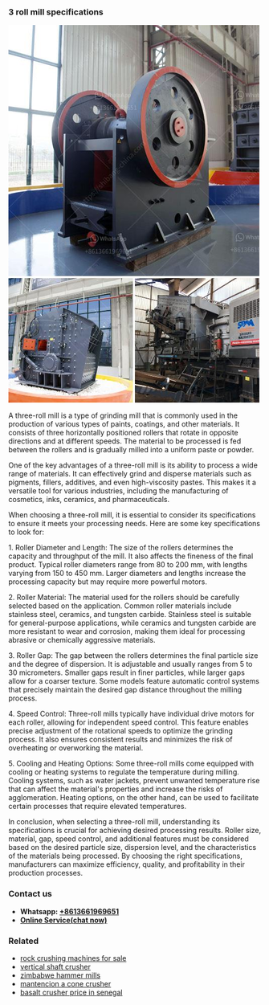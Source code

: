 <h3>3 roll mill specifications</h3><img src='1708499155.jpg' alt=''><p>A three-roll mill is a type of grinding mill that is commonly used in the production of various types of paints, coatings, and other materials. It consists of three horizontally positioned rollers that rotate in opposite directions and at different speeds. The material to be processed is fed between the rollers and is gradually milled into a uniform paste or powder.</p><p>One of the key advantages of a three-roll mill is its ability to process a wide range of materials. It can effectively grind and disperse materials such as pigments, fillers, additives, and even high-viscosity pastes. This makes it a versatile tool for various industries, including the manufacturing of cosmetics, inks, ceramics, and pharmaceuticals.</p><p>When choosing a three-roll mill, it is essential to consider its specifications to ensure it meets your processing needs. Here are some key specifications to look for:</p><p>1. Roller Diameter and Length: The size of the rollers determines the capacity and throughput of the mill. It also affects the fineness of the final product. Typical roller diameters range from 80 to 200 mm, with lengths varying from 150 to 450 mm. Larger diameters and lengths increase the processing capacity but may require more powerful motors.</p><p>2. Roller Material: The material used for the rollers should be carefully selected based on the application. Common roller materials include stainless steel, ceramics, and tungsten carbide. Stainless steel is suitable for general-purpose applications, while ceramics and tungsten carbide are more resistant to wear and corrosion, making them ideal for processing abrasive or chemically aggressive materials.</p><p>3. Roller Gap: The gap between the rollers determines the final particle size and the degree of dispersion. It is adjustable and usually ranges from 5 to 30 micrometers. Smaller gaps result in finer particles, while larger gaps allow for a coarser texture. Some models feature automatic control systems that precisely maintain the desired gap distance throughout the milling process.</p><p>4. Speed Control: Three-roll mills typically have individual drive motors for each roller, allowing for independent speed control. This feature enables precise adjustment of the rotational speeds to optimize the grinding process. It also ensures consistent results and minimizes the risk of overheating or overworking the material.</p><p>5. Cooling and Heating Options: Some three-roll mills come equipped with cooling or heating systems to regulate the temperature during milling. Cooling systems, such as water jackets, prevent unwanted temperature rise that can affect the material's properties and increase the risks of agglomeration. Heating options, on the other hand, can be used to facilitate certain processes that require elevated temperatures.</p><p>In conclusion, when selecting a three-roll mill, understanding its specifications is crucial for achieving desired processing results. Roller size, material, gap, speed control, and additional features must be considered based on the desired particle size, dispersion level, and the characteristics of the materials being processed. By choosing the right specifications, manufacturers can maximize efficiency, quality, and profitability in their production processes.</p><h3>Contact us</h3><ul><li><strong>Whatsapp:&nbsp;<a href="https://wa.me/8613661969651">+8613661969651</a></strong></li><li><a href="https://swt.shibang-china.com/?git&amp;zhl&amp;3 roll mill specifications"><strong>Online Service(chat now)</strong></a></li></ul><h3>Related</h3><ul><li><a href='rock crushing machines for sale.md'>rock crushing machines for sale</a></li><li><a href='vertical shaft crusher.md'>vertical shaft crusher</a></li><li><a href='zimbabwe hammer mills.md'>zimbabwe hammer mills</a></li><li><a href='mantencion a cone crusher.md'>mantencion a cone crusher</a></li><li><a href='basalt crusher price in senegal.md'>basalt crusher price in senegal</a></li></ul>